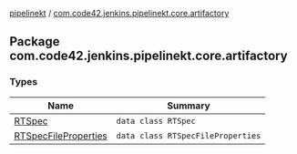 [pipelinekt](../index.md) / [com.code42.jenkins.pipelinekt.core.artifactory](./index.md)

## Package com.code42.jenkins.pipelinekt.core.artifactory

### Types

| Name | Summary |
|---|---|
| [RTSpec](-r-t-spec/index.md) | `data class RTSpec` |
| [RTSpecFileProperties](-r-t-spec-file-properties/index.md) | `data class RTSpecFileProperties` |
